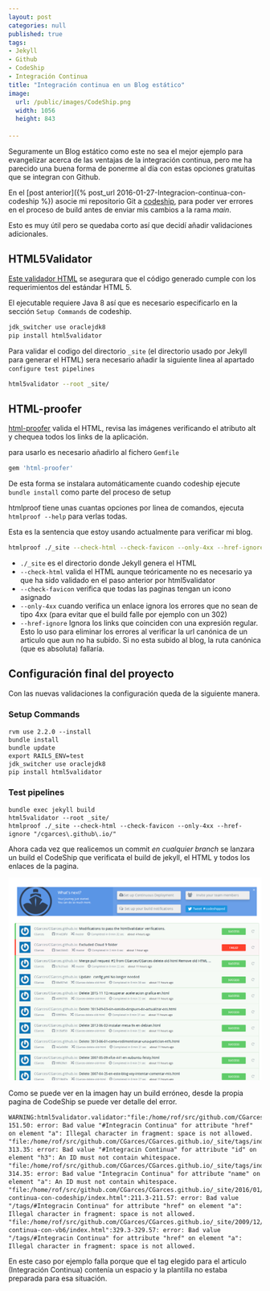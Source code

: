 ```yaml
---
layout: post
categories: null
published: true
tags:
- Jekyll
- Github
- CodeShip
- Integración Continua
title: "Integración continua en un Blog estático"
image:
  url: /public/images/CodeShip.png
  width: 1056
  height: 843

---
```


Seguramente un Blog estático como este no sea el mejor ejemplo para evangelizar acerca de las ventajas de la integración continua, pero me ha parecido una buena forma de ponerme al día con estas opciones gratuitas que se integran con Github.

En el [post anterior]({% post_url 2016-01-27-Integracion-continua-con-codeship %}) asocie mi repositorio Git a [codeship](http://codeship.com), para poder ver errores en el proceso de build antes de enviar mis cambios a la rama _main_.

Esto es muy útil pero se quedaba corto así que decidí añadir validaciones adicionales.

<!-- leer mas -->


## HTML5Validator ##

[Este validador HTML](https://github.com/svenkreiss/html5validator) se asegurara que el código generado cumple con los requerimientos del estándar HTML 5.

El ejecutable requiere Java 8 así que es necesario especificarlo en la sección `Setup Commands` de codeship.

```bash
jdk_switcher use oraclejdk8
pip install html5validator
```

Para validar el codigo del directorio `_site` (el directorio usado por Jekyll para generar el HTML) sera necesario añadir la siguiente linea al apartado `configure test pipelines`

```bash
html5validator --root _site/
```

## HTML-proofer ##

[html-proofer](https://github.com/gjtorikian/html-proofer) valida el HTML, revisa las imágenes verificando el atributo alt y chequea todos los links de la aplicación.

para usarlo es necesario añadirlo al fichero `Gemfile`

```bash
gem 'html-proofer'
```

De esta forma se instalara automáticamente cuando codeship ejecute `bundle install` como parte del proceso de setup

htmlproof tiene unas cuantas opciones por linea de comandos, ejecuta `htmlproof --help` para verlas todas.

Esta es la sentencia que estoy usando actualmente para verificar mi blog.

```bash
htmlproof ./_site --check-html --check-favicon --only-4xx --href-ignore "/cgarces\.github\.io/"
```

- `./_site` es el directorio donde Jekyll genera el HTML
- `--check-html` valida el HTML aunque teóricamente no es necesario ya que ha sido validado en el paso anterior por html5validator
- `--check-favicon` verifica que todas las paginas tengan un icono asignado
- `--only-4xx` cuando verifica un enlace ignora los errores que no sean de tipo 4xx (para evitar que el build falle por ejemplo con un 302)
- `--href-ignore` Ignora los links que coinciden con una expresión regular. Esto lo uso para eliminar los errores al verificar la url canónica de un articulo que aun no ha subido. Si no esta subido al blog, la ruta canónica (que es absoluta) fallaría.

## Configuración final del proyecto ##

Con las nuevas validaciones la configuración queda de la siguiente manera.

### Setup Commands ###

```batch
rvm use 2.2.0 --install
bundle install
bundle update
export RAILS_ENV=test
jdk_switcher use oraclejdk8
pip install html5validator
```

### Test pipelines ###

```batch
bundle exec jekyll build
html5validator --root _site/
htmlproof ./_site --check-html --check-favicon --only-4xx --href-ignore "/cgarces\.github\.io/"
```

Ahora cada vez que realicemos un commit _en cualquier branch_ se lanzara un build el CodeShip que verificata el build de jekyll, el HTML y todos los enlaces de la pagina.

![Ejemplo Codeship builds](/public/images/CodeShip.png)

Como se puede ver en la imagen hay un build erróneo, desde la propia pagina de CodeShip se puede ver detalle del error. 

```batch
WARNING:html5validator.validator:"file:/home/rof/src/github.com/CGarces/CGarces.github.io/_site/tags/index.html":151.2-151.50: error: Bad value "#Integracin Continua" for attribute "href" on element "a": Illegal character in fragment: space is not allowed.
"file:/home/rof/src/github.com/CGarces/CGarces.github.io/_site/tags/index.html":313.5-313.35: error: Bad value "#Integracin Continua" for attribute "id" on element "h3": An ID must not contain whitespace.
"file:/home/rof/src/github.com/CGarces/CGarces.github.io/_site/tags/index.html":314.5-314.35: error: Bad value "Integracin Continua" for attribute "name" on element "a": An ID must not contain whitespace.
"file:/home/rof/src/github.com/CGarces/CGarces.github.io/_site/2016/01/27/Integracion-continua-con-codeship/index.html":211.3-211.57: error: Bad value "/tags/#Integracin Continua" for attribute "href" on element "a": Illegal character in fragment: space is not allowed.
"file:/home/rof/src/github.com/CGarces/CGarces.github.io/_site/2009/12/30/integracion-continua-con-vb6/index.html":329.3-329.57: error: Bad value "/tags/#Integracin Continua" for attribute "href" on element "a": Illegal character in fragment: space is not allowed.
```

En este caso por ejemplo falla porque que el tag elegido para el articulo (Integración Continua) contenía un espacio y la plantilla no estaba preparada para esa situación.
